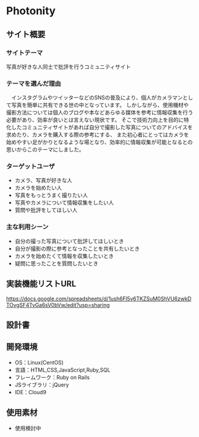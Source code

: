 # Photonity
## サイト概要
### サイトテーマ
写真が好きな人同士で批評を行うコミュニティサイト

### テーマを選んだ理由
　インスタグラムやツイッターなどのSNSの普及により、個人がカメラマンとして写真を簡単に共有できる世の中となっています。
しかしながら、使用機材や撮影方法については個人のブログや本などあらゆる媒体を参考に情報収集を行う必要があり、効率が良いとは言えない現状です。
そこで技術力向上を目的に特化したコミュニティサイトがあれば自分で撮影した写真についてのアドバイスを求めたり、カメラを購入する際の参考にする、
また初心者にとってはカメラを始めやすい足がかりとなるような場となり、効率的に情報収集が可能となるとの思いからこのテーマにしました。

### ターゲットユーザ
- カメラ、写真が好きな人
- カメラを始めたい人
- 写真をもっとうまく撮りたい人
- 写真やカメラについて情報収集をしたい人
- 質問や批評をしてほしい人

### 主な利用シーン
- 自分の撮った写真について批評してほしいとき
- 自分が撮影の際に参考となったことを共有したいとき
- カメラを始めたくて情報を収集したいとき
- 疑問に思ったことを質問したいとき

## 実装機能リストURL
 https://docs.google.com/spreadsheets/d/1ush6Fl5v6TKZSuM0ShVU6zwkDTOvgSF4TvGa6sV0bVw/edit?usp=sharing

## 設計書


## 開発環境
- OS：Linux(CentOS)
- 言語：HTML,CSS,JavaScript,Ruby,SQL
- フレームワーク：Ruby on Rails
- JSライブラリ：jQuery
- IDE：Cloud9

## 使用素材
- 使用検討中